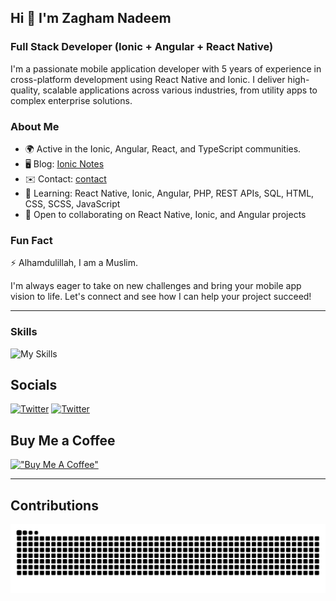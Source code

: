 ## Hi 👋 I'm Zagham Nadeem

### Full Stack Developer (Ionic + Angular + React Native)

I'm a passionate mobile application developer with 5 years of experience in cross-platform development using React Native and Ionic. I deliver high-quality, scalable applications across various industries, from utility apps to complex enterprise solutions.

### About Me
- 🌍 Active in the Ionic, Angular, React, and TypeScript communities.
- 🖥️ Blog: [Ionic Notes](http://ionicnotes.com)
- ✉️ Contact: [contact](mailto:dev.zagham@gmail.com)
- 🧠 Learning: React Native, Ionic, Angular, PHP, REST APIs, SQL, HTML, CSS, SCSS, JavaScript
- 🤝 Open to collaborating on React Native, Ionic, and Angular projects

### Fun Fact
⚡ Alhamdulillah, I am a Muslim.

I'm always eager to take on new challenges and bring your mobile app vision to life. Let's connect and see how I can help your project succeed!

---

### Skills

![My Skills](https://skillicons.dev/icons?i=angular,vue,react,aws,gcp,typescript,html,css,sass,firebase,jest,md,tailwind,vercel,vite,wordpress,vscode)

## Socials

[![Twitter](https://skillicons.dev/icons?i=twitter)](https://twitter.com/ionicnotes)
[![Twitter](https://skillicons.dev/icons?i=linkedin)](https://www.linkedin.com/in/zagham-dev/)

## Buy Me a Coffee
[!["Buy Me A Coffee"](https://www.buymeacoffee.com/assets/img/custom_images/orange_img.png)](https://www.buymeacoffee.com/zaghamnadeem)

---

## Contributions
<picture>
  <source media="(prefers-color-scheme: dark)" srcset="https://raw.githubusercontent.com/zagham-nadeem/zagham-nadeem/output/github-contribution-grid-snake-dark.svg">
  <source media="(prefers-color-scheme: light)" srcset="https://raw.githubusercontent.com/zagham-nadeem/zagham-nadeem/output/github-contribution-grid-snake.svg">
  <img alt="github contribution grid snake animation" src="https://raw.githubusercontent.com/zagham-nadeem/zagham-nadeem/output/github-contribution-grid-snake.svg">
</picture>


